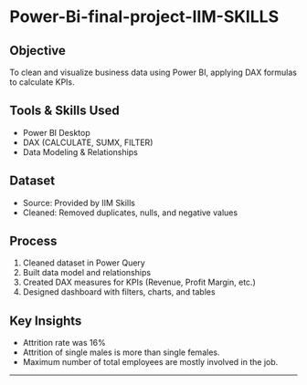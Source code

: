 # Power-Bi-final-project-IIM-SKILLS

## Objective
To clean and visualize business data using Power BI, applying DAX formulas to calculate KPIs.

## Tools & Skills Used
- Power BI Desktop
- DAX (CALCULATE, SUMX, FILTER)
- Data Modeling & Relationships

## Dataset
- Source: Provided by IIM Skills
- Cleaned: Removed duplicates, nulls, and negative values

## Process
1. Cleaned dataset in Power Query
2. Built data model and relationships
3. Created DAX measures for KPIs (Revenue, Profit Margin, etc.)
4. Designed dashboard with filters, charts, and tables

## Key Insights
- Attrition rate was 16%
- Attrition of single males is more than single females.
- Maximum number of total employees are mostly involved in the job.
---
